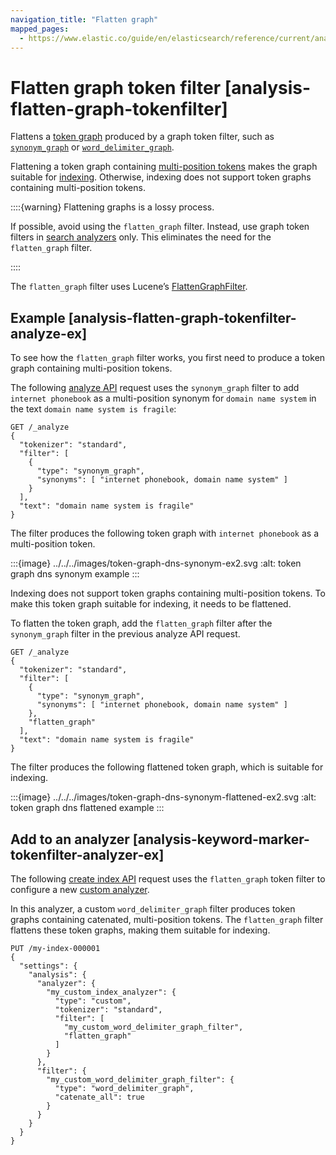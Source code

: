 ```yaml
---
navigation_title: "Flatten graph"
mapped_pages:
  - https://www.elastic.co/guide/en/elasticsearch/reference/current/analysis-flatten-graph-tokenfilter.html
---
```


# Flatten graph token filter [analysis-flatten-graph-tokenfilter]


Flattens a [token graph](docs-content://manage-data/data-store/text-analysis/token-graphs.md) produced by a graph token filter, such as [`synonym_graph`](/reference/data-analysis/text-analysis/analysis-synonym-graph-tokenfilter.md) or [`word_delimiter_graph`](/reference/data-analysis/text-analysis/analysis-word-delimiter-graph-tokenfilter.md).

Flattening a token graph containing [multi-position tokens](docs-content://manage-data/data-store/text-analysis/token-graphs.md#token-graphs-multi-position-tokens) makes the graph suitable for [indexing](docs-content://manage-data/data-store/text-analysis/index-search-analysis.md). Otherwise, indexing does not support token graphs containing multi-position tokens.

::::{warning}
Flattening graphs is a lossy process.

If possible, avoid using the `flatten_graph` filter. Instead, use graph token filters in [search analyzers](docs-content://manage-data/data-store/text-analysis/index-search-analysis.md) only. This eliminates the need for the `flatten_graph` filter.

::::


The `flatten_graph` filter uses Lucene’s [FlattenGraphFilter](https://lucene.apache.org/core/10_0_0/analysis/common/org/apache/lucene/analysis/core/FlattenGraphFilter.md).

## Example [analysis-flatten-graph-tokenfilter-analyze-ex]

To see how the `flatten_graph` filter works, you first need to produce a token graph containing multi-position tokens.

The following [analyze API](https://www.elastic.co/docs/api/doc/elasticsearch/operation/operation-indices-analyze) request uses the `synonym_graph` filter to add `internet phonebook` as a multi-position synonym for `domain name system` in the text `domain name system is fragile`:

```console
GET /_analyze
{
  "tokenizer": "standard",
  "filter": [
    {
      "type": "synonym_graph",
      "synonyms": [ "internet phonebook, domain name system" ]
    }
  ],
  "text": "domain name system is fragile"
}
```

The filter produces the following token graph with `internet phonebook` as a multi-position token.

:::{image} ../../../images/token-graph-dns-synonym-ex2.svg
:alt: token graph dns synonym example
:::

Indexing does not support token graphs containing multi-position tokens. To make this token graph suitable for indexing, it needs to be flattened.

To flatten the token graph, add the `flatten_graph` filter after the `synonym_graph` filter in the previous analyze API request.

```console
GET /_analyze
{
  "tokenizer": "standard",
  "filter": [
    {
      "type": "synonym_graph",
      "synonyms": [ "internet phonebook, domain name system" ]
    },
    "flatten_graph"
  ],
  "text": "domain name system is fragile"
}
```

The filter produces the following flattened token graph, which is suitable for indexing.

:::{image} ../../../images/token-graph-dns-synonym-flattened-ex2.svg
:alt: token graph dns flattened example
:::


## Add to an analyzer [analysis-keyword-marker-tokenfilter-analyzer-ex]

The following [create index API](https://www.elastic.co/docs/api/doc/elasticsearch/operation/operation-indices-create) request uses the `flatten_graph` token filter to configure a new [custom analyzer](docs-content://manage-data/data-store/text-analysis/create-custom-analyzer.md).

In this analyzer, a custom `word_delimiter_graph` filter produces token graphs containing catenated, multi-position tokens. The `flatten_graph` filter flattens these token graphs, making them suitable for indexing.

```console
PUT /my-index-000001
{
  "settings": {
    "analysis": {
      "analyzer": {
        "my_custom_index_analyzer": {
          "type": "custom",
          "tokenizer": "standard",
          "filter": [
            "my_custom_word_delimiter_graph_filter",
            "flatten_graph"
          ]
        }
      },
      "filter": {
        "my_custom_word_delimiter_graph_filter": {
          "type": "word_delimiter_graph",
          "catenate_all": true
        }
      }
    }
  }
}
```


